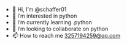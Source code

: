 - 👋 Hi, I’m @schaffer01
- 👀 I’m interested in python
- 🌱 I’m currently learning .python
- 💞️ I’m looking to collaborate on python
- 📫 How to reach me 3257194259@qq.com

<!---
schaffer01/schaffer01 is a ✨ special ✨ repository because its `README.md` (this file) appears on your GitHub profile.
You can click the Preview link to take a look at your changes.
--->
